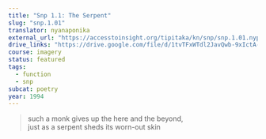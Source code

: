 ```yaml
---
title: "Snp 1.1: The Serpent"
slug: "snp.1.01"
translator: nyanaponika
external_url: "https://accesstoinsight.org/tipitaka/kn/snp/snp.1.01.nypo.html"
drive_links: "https://drive.google.com/file/d/1tvTFxWTdl2JavQwb-9xIctA-edcss8Ei/view?usp=drivesdk"
course: imagery
status: featured
tags:
  - function
  - snp
subcat: poetry
year: 1994
---
```


> such a monk gives up the here and the beyond,  
just as a serpent sheds its worn-out skin
